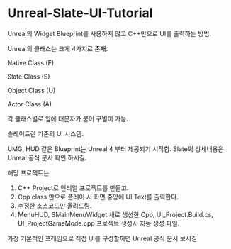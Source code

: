 # Unreal-Slate-UI-Tutorial
Unreal의 Widget Blueprint를 사용하지 않고 C++만으로 UI를 출력하는 방법.

Unreal의 클래스는 크게 4가지로 존재.


Native Class (F)


Slate Class (S)


Object Class (U)


Actor Class (A)

각 클래스별로 앞에 대문자가 붙어 구별이 가능.

슬레이트란 기존의 UI 시스템.

UMG, HUD 같은 Blueprint는 Unreal 4 부터 제공되기 시작함. Slate의 상세내용은 Unreal 공식 문서 확인 하시길.

해당 프로젝트는 
1. C++ Project로 언리얼 프로젝트를 만들고.
2. Cpp class 만으로 플레이 시 화면 중앙에 UI Text를 출력한다.
3. 수정한 소스코드만 올려드림. 
4. MenuHUD, SMainMenuWidget 새로 생성한 Cpp, UI_Project.Build.cs, UI_ProjectGameMode.cpp 프로젝트 생성시 자동 생성 파일.

가장 기본적인 프레임으로 직접 UI를 구성할꺼면 Unreal 공식 문서 보시길
